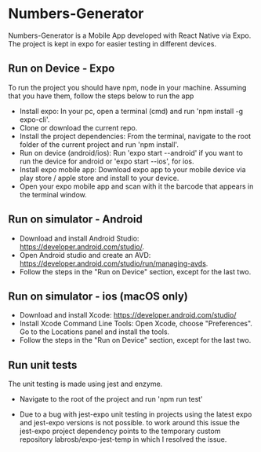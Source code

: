 # Numbers-Generator

Numbers-Generator is a Mobile App developed with React Native via Expo.
The project is kept in expo for easier testing in different devices.

## Run on Device - Expo
To run the project you should have npm, node in your machine. Assuming that you have them, follow the steps below to run the app
- Install expo: In your pc, open a terminal (cmd) and run 'npm install -g expo-cli'.
- Clone or download the current repo.
- Install the project dependencies: From the terminal, navigate to the root folder of the current project and run 'npm install'.
- Run on device (android/ios): Run 'expo start --android' if you want to run the device for android or 'expo start --ios', for ios.
- Install expo mobile app: Download expo app to your mobile device via play store / apple store and install to your device.
- Open your expo mobile app and scan with it the barcode that appears in the terminal window.

## Run on simulator - Android
- Download and install Android Studio: https://developer.android.com/studio/.
- Open Android studio and create an AVD: https://developer.android.com/studio/run/managing-avds.
- Follow the steps in the "Run on Device" section, except for the last two.

## Run on simulator - ios (macOS only)
- Download and install Xcode: https://developer.android.com/studio/
- Install Xcode Command Line Tools: Open Xcode, choose "Preferences". Go to the Locations panel and install the tools.
- Follow the steps in the "Run on Device" section, except for the last two.

## Run unit tests
The unit testing is made using jest and enzyme.
- Navigate to the root of the project and run 'npm run test'

* Due to a bug with jest-expo unit testing in projects using the latest expo and jest-expo versions is not possible.
to work around this issue the jest-expo project dependency points to the temporary custom repository labrosb/expo-jest-temp in which I resolved the issue.
